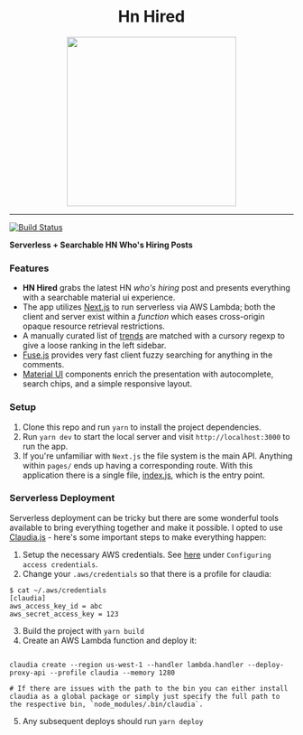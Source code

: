 <h1 align="center">Hn Hired</h1>

<div align="center">
  <img height="300"  src="https://user-images.githubusercontent.com/34672/42607219-a4162386-8536-11e8-9187-a16f5db7e63a.png">
</div>

---
[![Build Status](https://travis-ci.org/gadogado/hn-hired.svg?branch=master)](https://travis-ci.org/gadogado/hn-hired)

**Serverless + Searchable HN Who's Hiring Posts**


### Features

* **HN Hired** grabs the latest HN *who's hiring* post and presents everything with a searchable material ui experience.  
* The app utilizes [Next.js](https://nextjs.org/) to run serverless via AWS Lambda; both the client and server exist within a *function* which eases cross-origin opaque resource retrieval restrictions.
* A manually curated list of [trends](lib/config.json#L19) are matched with a cursory regexp to give a loose ranking in the left sidebar.
* [Fuse.js](http://fusejs.io/) provides very fast client fuzzy searching for anything in the comments.
* [Material UI](https://material-ui.com/) components enrich the presentation with autocomplete, search chips, and a simple responsive layout.

### Setup
1. Clone this repo and run `yarn` to install the project dependencies.  
2. Run `yarn dev` to start the local server and visit `http://localhost:3000` to run the app.
3. If you're unfamiliar with `Next.js` the file system is the main API. Anything within `pages/` ends up having a corresponding route.  With this application there is a single file, [index.js](pages/index.js), which is the entry point.  

### Serverless Deployment
Serverless deployment can be tricky but there are some wonderful tools available to bring everything together and make it possible.  I opted to use [Claudia.js](https://claudiajs.com/) - here's some important steps to make everything happen:

1. Setup the necessary AWS credentials.  See [here](https://claudiajs.com/tutorials/installing.html) under `Configuring access credentials`.  
2. Change your `.aws/credentials` so that there is a profile for claudia:
```
$ cat ~/.aws/credentials
[claudia]
aws_access_key_id = abc
aws_secret_access_key = 123
```
3. Build the project with `yarn build`
4. Create an AWS Lambda function and deploy it:

  ```

  claudia create --region us-west-1 --handler lambda.handler --deploy-proxy-api --profile claudia --memory 1280

  # If there are issues with the path to the bin you can either install claudia as a global package or simply just specify the full path to the respective bin, `node_modules/.bin/claudia`.
  ```

5. Any subsequent deploys should run `yarn deploy`

